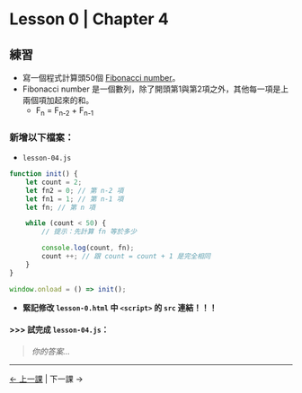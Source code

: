 # Lesson 0 | Chapter 4

## 練習
- 寫一個程式計算頭50個 [Fibonacci number](https://en.wikipedia.org/wiki/Fibonacci_number)。
- Fibonacci number 是一個數列，除了開頭第1與第2項之外，其他每一項是上兩個項加起來的和。
  - F<sub>n</sub> = F<sub>n-2</sub> + F<sub>n-1</sub>

### 新增以下檔案：
- `lesson-04.js`
```javascript
function init() {
	let count = 2;
	let fn2 = 0; // 第 n-2 項
	let fn1 = 1; // 第 n-1 項
	let fn; // 第 n 項

	while (count < 50) {
		// 提示：先計算 fn 等於多少

		console.log(count, fn);
		count ++; // 跟 count = count + 1 是完全相同
	}
}

window.onload = () => init();
```
- **緊記修改 `lesson-0.html` 中 `<script>` 的 `src` 連結！！！**

#### >>> 試完成 `lesson-04.js`：
> _你的答案..._

---

[← 上一課](lesson-03.md) | 下一課 →
